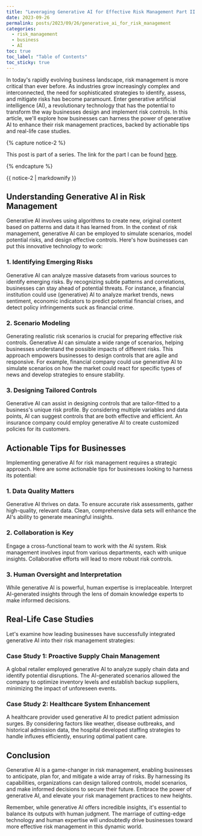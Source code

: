 ```yaml
---
title: "Leveraging Generative AI for Effective Risk Management Part II: Actionable Strategies for Businesses"
date: 2023-09-26
permalink: posts/2023/09/26/generative_ai_for_risk_management
categories: 
  - risk_management
  - business
  - AI
toc: true
toc_label: "Table of Contents"
toc_sticky: true
---
```


In today's rapidly evolving business landscape, risk management is more critical than ever before. As industries grow increasingly complex and interconnected, the need for sophisticated strategies to identify, assess, and mitigate risks has become paramount. Enter generative artificial intelligence (AI), a revolutionary technology that has the potential to transform the way businesses design and implement risk controls. In this article, we'll explore how businesses can harness the power of generative AI to enhance their risk management practices, backed by actionable tips and real-life case studies.

{% capture notice-2 %}

This post is part of a series. The link for the part I can be found [here](https://humberto.stein-shiromoto.net/posts/2023/09/01/introduction_to_business_risk).

{% endcapture %}

<div class="notice--info">{{ notice-2 | markdownify }}</div>

## Understanding Generative AI in Risk Management

Generative AI involves using algorithms to create new, original content based on patterns and data it has learned from. In the context of risk management, generative AI can be employed to simulate scenarios, model potential risks, and design effective controls. Here's how businesses can put this innovative technology to work:

### 1. Identifying Emerging Risks

Generative AI can analyze massive datasets from various sources to identify emerging risks. By recognizing subtle patterns and correlations, businesses can stay ahead of potential threats. For instance, a financial institution could use (generative) AI to analyze market trends, news sentiment, economic indicators to predict potential financial crises, and detect policy infringements suck as financial crime.

### 2. Scenario Modeling

Generating realistic risk scenarios is crucial for preparing effective risk controls. Generative AI can simulate a wide range of scenarios, helping businesses understand the possible impacts of different risks. This approach empowers businesses to design controls that are agile and responsive. For example, financial company could use generative AI to simulate scenarios on how the market could react for specific types of news and develop strategies to ensure stability.

### 3. Designing Tailored Controls

Generative AI can assist in designing controls that are tailor-fitted to a business's unique risk profile. By considering multiple variables and data points, AI can suggest controls that are both effective and efficient. An insurance company could employ generative AI to create customized policies for its customers.

## Actionable Tips for Businesses

Implementing generative AI for risk management requires a strategic approach. Here are some actionable tips for businesses looking to harness its potential:

### 1. Data Quality Matters

Generative AI thrives on data. To ensure accurate risk assessments, gather high-quality, relevant data. Clean, comprehensive data sets will enhance the AI's ability to generate meaningful insights.

### 2. Collaboration is Key

Engage a cross-functional team to work with the AI system. Risk management involves input from various departments, each with unique insights. Collaborative efforts will lead to more robust risk controls.

### 3. Human Oversight and Interpretation

While generative AI is powerful, human expertise is irreplaceable. Interpret AI-generated insights through the lens of domain knowledge experts to make informed decisions.

## Real-Life Case Studies

Let's examine how leading businesses have successfully integrated generative AI into their risk management strategies:

### Case Study 1: Proactive Supply Chain Management

A global retailer employed generative AI to analyze supply chain data and identify potential disruptions. The AI-generated scenarios allowed the company to optimize inventory levels and establish backup suppliers, minimizing the impact of unforeseen events.

### Case Study 2: Healthcare System Enhancement

A healthcare provider used generative AI to predict patient admission surges. By considering factors like weather, disease outbreaks, and historical admission data, the hospital developed staffing strategies to handle influxes efficiently, ensuring optimal patient care.

## Conclusion

Generative AI is a game-changer in risk management, enabling businesses to anticipate, plan for, and mitigate a wide array of risks. By harnessing its capabilities, organizations can design tailored controls, model scenarios, and make informed decisions to secure their future. Embrace the power of generative AI, and elevate your risk management practices to new heights.

Remember, while generative AI offers incredible insights, it's essential to balance its outputs with human judgment. The marriage of cutting-edge technology and human expertise will undoubtedly drive businesses toward more effective risk management in this dynamic world.